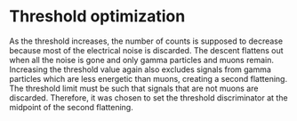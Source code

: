 # Threshold optimization
As the threshold increases, the number of counts is supposed to decrease because most of the electrical noise is discarded. 
The descent flattens out when all the noise is gone and only gamma particles and muons remain. Increasing the threshold value again also excludes signals from gamma particles
which are less energetic than muons, creating a second flattening.
The threshold limit must be such that signals that are not muons are discarded.
Therefore, it was chosen to set the threshold discriminator at the midpoint of the second flattening.
